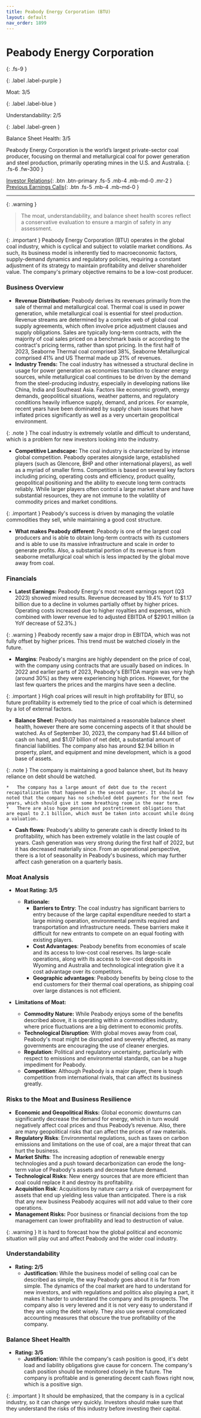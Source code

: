```yaml
---
title: Peabody Energy Corporation (BTU)
layout: default
nav_order: 1899
---
```


# Peabody Energy Corporation
{: .fs-9 }

{: .label .label-purple }

Moat: 3/5

{: .label .label-blue }

Understandability: 2/5

{: .label .label-green }

Balance Sheet Health: 3/5

Peabody Energy Corporation is the world’s largest private-sector coal producer, focusing on thermal and metallurgical coal for power generation and steel production, primarily operating mines in the U.S. and Australia.
{: .fs-6 .fw-300 }

[Investor Relations](https://www.google.com/search?q=BTU+investor+relations){: .btn .btn-primary .fs-5 .mb-4 .mb-md-0 .mr-2 }
[Previous Earnings Calls](https://discountingcashflows.com/company/BTU/transcripts/){: .btn .fs-5 .mb-4 .mb-md-0 }

---

{: .warning }
>The moat, understandability, and balance sheet health scores reflect a conservative evaluation to ensure a margin of safety in any assessment.



{: .important }
Peabody Energy Corporation (BTU) operates in the global coal industry, which is cyclical and subject to volatile market conditions. As such, its business model is inherently tied to macroeconomic factors, supply-demand dynamics and regulatory policies, requiring a constant adjustment of its strategy to maintain profitability and deliver shareholder value. The company's primary objective remains to be a low-cost producer.

### Business Overview

*   **Revenue Distribution:** Peabody derives its revenues primarily from the sale of thermal and metallurgical coal. Thermal coal is used in power generation, while metallurgical coal is essential for steel production. Revenue streams are determined by a complex web of global coal supply agreements, which often involve price adjustment clauses and supply obligations. Sales are typically long-term contracts, with the majority of coal sales priced on a benchmark basis or according to the contract's pricing terms, rather than spot pricing. In the first half of 2023, Seaborne Thermal coal comprised 38%, Seaborne Metallurgical comprised 41% and US Thermal made up 21% of revenues.
*   **Industry Trends:** The coal industry has witnessed a structural decline in usage for power generation as economies transition to cleaner energy sources, while metallurgical coal continues to be driven by the demand from the steel-producing industry, especially in developing nations like China, India and Southeast Asia. Factors like economic growth, energy demands, geopolitical situations, weather patterns, and regulatory conditions heavily influence supply, demand, and prices. For example, recent years have been dominated by supply chain issues that have inflated prices significantly as well as a very uncertain geopolitical environment.

{: .note }
The coal industry is extremely volatile and difficult to understand, which is a problem for new investors looking into the industry.

*   **Competitive Landscape:** The coal industry is characterized by intense global competition. Peabody operates alongside large, established players (such as Glencore, BHP and other international players), as well as a myriad of smaller firms. Competition is based on several key factors including pricing, operating costs and efficiency, product quality, geopolitical positioning and the ability to execute long term contracts reliably. While larger players often control a large market share and have substantial resources, they are not immune to the volatility of commodity prices and market conditions.

{: .important }
Peabody's success is driven by managing the volatile commodities they sell, while maintaining a good cost structure.

*  **What makes Peabody different**: Peabody is one of the largest coal producers and is able to obtain long-term contracts with its customers and is able to use its massive infrastructure and scale in order to generate profits. Also, a substantial portion of its revenue is from seaborne metallurgical coal which is less impacted by the global move away from coal.

### Financials
*  **Latest Earnings:** Peabody Energy's most recent earnings report (Q3 2023) showed mixed results. Revenue decreased by 19.4% YoY to $1.17 billion due to a decline in volumes partially offset by higher prices. Operating costs increased due to higher royalties and expenses, which combined with lower revenue led to adjusted EBITDA of $290.1 million (a YoY decrease of 52.3%.)
    
{: .warning }
Peabody recently saw a major drop in EBITDA, which was not fully offset by higher prices. This trend must be watched closely in the future.

*  **Margins**: Peabody's margins are highly dependent on the price of coal, with the company using contracts that are usually based on indices. In 2022 and earlier parts of 2023, Peabody's EBITDA margin was very high (around 30%) as they were experiencing high prices. However, for the last few quarters the prices and the margins have seen a decline.
     
{: .important }
High coal prices will result in high profitability for BTU, so future profitability is extremely tied to the price of coal which is determined by a lot of external factors.
    
*  **Balance Sheet:** Peabody has maintained a reasonable balance sheet health, however there are some concerning aspects of it that should be watched. As of September 30, 2023, the company had $1.44 billion of cash on hand, and $1.07 billion of net debt, a substantial amount of financial liabilities. The company also has around $2.94 billion in property, plant, and equipment and mine development, which is a good base of assets.
    
{: .note }
The company is maintaining a good balance sheet, but its heavy reliance on debt should be watched.

    *   The company has a large amount of debt due to the recent recapitalization that happened in the second quarter. It should be noted that the company has no scheduled debt payments for the next few years, which should give it some breathing room in the near term.
    *   There are also huge pension and postretirement obligations that are equal to 2.1 billion, which must be taken into account while doing a valuation.
    
   

*   **Cash flows**: Peabody's ability to generate cash is directly linked to its profitability, which has been extremely volatile in the last couple of years. Cash generation was very strong during the first half of 2022, but it has decreased materially since. From an operational perspective, there is a lot of seasonality in Peabody's business, which may further affect cash generation on a quarterly basis.

### Moat Analysis

*   **Moat Rating: 3/5** 
    *   **Rationale:**
        *  **Barriers to Entry**: The coal industry has significant barriers to entry because of the large capital expenditure needed to start a large mining operation, environmental permits required and transportation and infrastructure needs. These barriers make it difficult for new entrants to compete on an equal footing with existing players.
        * **Cost Advantages**: Peabody benefits from economies of scale and its access to low-cost coal reserves. Its large-scale operations, along with its access to low-cost deposits in Wyoming and Australia and technological integration give it a cost advantage over its competitors.
        *   **Geographic advantages**: Peabody benefits by being close to the end customers for their thermal coal operations, as shipping coal over large distances is not efficient.

   

*   **Limitations of Moat:**
    *   **Commodity Nature:** While Peabody enjoys some of the benefits described above, it is operating within a commodities industry, where price fluctuations are a big detriment to economic profits.
    *   **Technological Disruption**: With global moves away from coal, Peabody's moat might be disrupted and severely affected, as many governments are encouraging the use of cleaner energies.
    *   **Regulation**: Political and regulatory uncertainty, particularly with respect to emissions and environmental standards, can be a huge impediment for Peabody.
    *  **Competition**: Although Peabody is a major player, there is tough competition from international rivals, that can affect its business greatly.
  
### Risks to the Moat and Business Resilience

*   **Economic and Geopolitical Risks:** Global economic downturns can significantly decrease the demand for energy, which in turn would negatively affect coal prices and thus Peabody’s revenue. Also, there are many geopolitical risks that can affect the prices of raw materials.
*   **Regulatory Risks**: Environmental regulations, such as taxes on carbon emissions and limitations on the use of coal, are a major threat that can hurt the business.
*   **Market Shifts**: The increasing adoption of renewable energy technologies and a push toward decarbonization can erode the long-term value of Peabody's assets and decrease future demand.
*   **Technological Risks**: New energy sources that are more efficient than coal could replace it and destroy its profitability.
*   **Acquisition Risk**: Acquisitions by nature carry a risk of overpayment for assets that end up yielding less value than anticipated. There is a risk that any new business Peabody acquires will not add value to their core operations.
* **Management Risks:** Poor business or financial decisions from the top management can lower profitability and lead to destruction of value.

{: .warning }
It is hard to forecast how the global political and economic situation will play out and affect Peabody and the wider coal industry.
    
### Understandability

*   **Rating: 2/5**
    *   **Justification:** While the business model of selling coal can be described as simple, the way Peabody goes about it is far from simple. The dynamics of the coal market are hard to understand for new investors, and with regulations and politics also playing a part, it makes it harder to understand the company and its prospects. The company also is very levered and it is not very easy to understand if they are using the debt wisely. They also use several complicated accounting measures that obscure the true profitability of the company.

### Balance Sheet Health

*   **Rating: 3/5**
    *   **Justification:** While the company's cash position is good, it's debt load and liability obligations give cause for concern. The company's cash position should be monitored closely in the future. The company is profitable and is generating decent cash flows right now, which is a positive sign.

{: .important }
It should be emphasized, that the company is in a cyclical industry, so it can change very quickly. Investors should make sure that they understand the risks of this industry before investing their capital.

